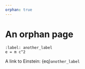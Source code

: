 ```yaml
---
orphan: true
---
```


# An orphan page

```{math}
:label: another_label
e = m c^2
```

A link to Einstein: {eq}`another_label`

